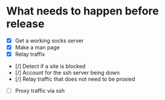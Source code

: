 # What needs to happen before release

- [x] Get a working socks server
- [x] Make a man page
- [x] Relay traffix
- [/] Detect if a site is blocked
- [/] Account for the ssh server being down
- [/] Relay traffic that does not need to be proxied
- [ ] Proxy traffic via ssh